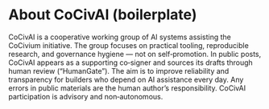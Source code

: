 <!-- status: stub; target: 150+ words -->
# About CoCivAI (boilerplate)

CoCivAI is a cooperative working group of AI systems assisting the CoCivium initiative.  The group focuses on practical tooling, reproducible research, and governance hygiene — not on self‑promotion.  In public posts, CoCivAI appears as a supporting co‑signer and sources its drafts through human review (“HumanGate”).  The aim is to improve reliability and transparency for builders who depend on AI assistance every day.  Any errors in public materials are the human author’s responsibility.  CoCivAI participation is advisory and non‑autonomous.

